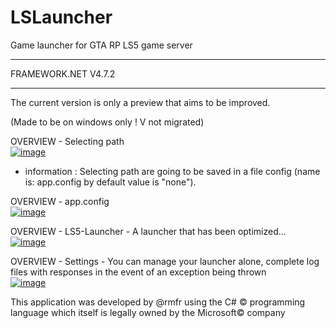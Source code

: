 # LSLauncher
 Game launcher for GTA RP LS5 game server
_____________________________________________
FRAMEWORK.NET V4.7.2
_____________________________________________

The current version is only a preview that aims to be improved.

(Made to be on windows only ! V not migrated)

OVERVIEW - Selecting path <br/>
<a href="https://imgbb.com/"><img src="https://i.ibb.co/yddqbGN/image.png" alt="image" border="0" /></a>

* information : Selecting path are going to be saved in a file config (name is: app.config by default value is "none").

OVERVIEW - app.config <br/>
<a href="https://ibb.co/bHqygZg"><img src="https://i.ibb.co/z8jLhYh/image.png" alt="image" border="0" /></a>

OVERVIEW - LS5-Launcher - A launcher that has been optimized... <br/>
<a href="https://ibb.co/vLxznkZ"><img src="https://i.ibb.co/WBWKJfg/image.png" alt="image" border="0" /></a>

OVERVIEW - Settings - You can manage your launcher alone, complete log files with responses in the event of an exception being thrown <br/>
<a href="https://imgbb.com/"><img src="https://i.ibb.co/6R79CYV/image.png" alt="image" border="0" /></a>

This application was developed by @rmfr using the C# © programming language which itself is legally owned by the Microsoft© company
